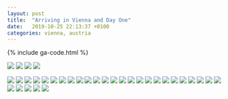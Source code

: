 ```yaml
---
layout: post
title:  "Arriving in Vienna and Day One"
date:   2019-10-25 22:13:37 +0100
categories: vienna, austria
---
```

{% include ga-code.html %}

![](/assets/img/vienna-2019/2019-10-24%2015.11.26.jpeg)
![](/assets/img/vienna-2019/2019-10-24%2019.37.37.jpeg)
![](/assets/img/vienna-2019/2019-10-24%2019.51.21.jpeg)
![](/assets/img/vienna-2019/2019-10-24%2019.51.41.jpeg)

![](/assets/img/vienna-2019/2019-10-25%2009.17.10.jpeg)
![](/assets/img/vienna-2019/2019-10-25%2009.23.14.jpeg)
![](/assets/img/vienna-2019/2019-10-25%2009.35.28.jpeg)
![](/assets/img/vienna-2019/2019-10-25%2009.43.50.jpeg)
![](/assets/img/vienna-2019/2019-10-25%2009.43.56.jpeg)
![](/assets/img/vienna-2019/2019-10-25%2009.44.28.jpeg)
![](/assets/img/vienna-2019/2019-10-25%2009.57.13.jpeg)
![](/assets/img/vienna-2019/2019-10-25%2009.57.18.jpeg)
![](/assets/img/vienna-2019/2019-10-25%2011.20.56.jpeg)
![](/assets/img/vienna-2019/2019-10-25%2011.20.57.jpeg)
![](/assets/img/vienna-2019/2019-10-25%2011.47.30.jpeg)
![](/assets/img/vienna-2019/2019-10-25%2012.15.13.jpeg)
![](/assets/img/vienna-2019/2019-10-25%2012.24.26.jpeg)
![](/assets/img/vienna-2019/2019-10-25%2013.04.24.jpeg)
![](/assets/img/vienna-2019/2019-10-25%2013.44.02.jpeg)
![](/assets/img/vienna-2019/2019-10-25%2013.44.04.jpeg)
![](/assets/img/vienna-2019/2019-10-25%2015.57.43.jpeg)
![](/assets/img/vienna-2019/2019-10-25%2015.58.52.jpeg)
![](/assets/img/vienna-2019/2019-10-25%2015.58.55.jpeg)
![](/assets/img/vienna-2019/2019-10-25%2016.02.17.jpeg)
![](/assets/img/vienna-2019/2019-10-25%2016.02.32.jpeg)
![](/assets/img/vienna-2019/2019-10-25%2016.08.21.jpeg)
![](/assets/img/vienna-2019/2019-10-25%2016.16.35.jpeg)
![](/assets/img/vienna-2019/2019-10-25%2016.25.44.jpeg)
![](/assets/img/vienna-2019/2019-10-25%2016.29.33.jpeg)
![](/assets/img/vienna-2019/2019-10-25%2016.41.33.jpeg)
![](/assets/img/vienna-2019/2019-10-25%2016.45.23.jpeg)
![](/assets/img/vienna-2019/2019-10-25%2016.51.18.jpeg)
![](/assets/img/vienna-2019/2019-10-25%2017.53.17.jpeg)
![](/assets/img/vienna-2019/2019-10-25%2022.27.58.jpeg)
